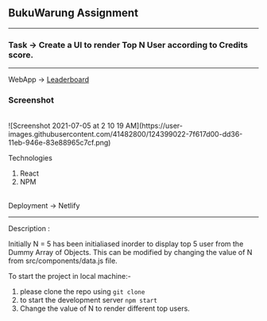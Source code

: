 ## BukuWarung Assignment
---
### Task -> Create a UI to render Top N User according to Credits score.
---
WebApp -> [Leaderboard](https://leaderboard-react.netlify.app/)
<br>
### Screenshot
<br>
![Screenshot 2021-07-05 at 2 10 19 AM](https://user-images.githubusercontent.com/41482800/124399022-7f617d00-dd36-11eb-946e-83e88965c7cf.png)


Technologies
1.  React
2.  NPM
<br>
Deployment -> Netlify

---

Description :

Initially N = 5 has been initialiased inorder to display top 5 user from the Dummy Array of Objects. This can be modified by changing the value of N from src/components/data.js file.<br>

To start the project in local machine:-
1. please clone the repo using `git clone` 
2. to start the development server `npm start`
3. Change the value of N to render different top users.



